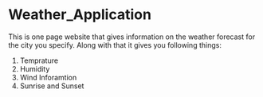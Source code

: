 # Weather_Application

This is one page website that gives information on the weather forecast for the city you specify.
Along with that it gives you following things:
1. Temprature 
2. Humidity
3. Wind Inforamtion
4. Sunrise and Sunset
